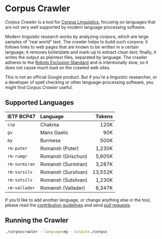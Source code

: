 # Corpus Crawler

_Corpus Crawler_ is a tool for [Corpus
Linguistics](https://en.wikipedia.org/wiki/Corpus_linguistics),
focusing on languages that are not very well supported by modern
language processing software.

Modern linguistic research works by analyzing corpora, which are large
samples of “real world” text. The crawler helps to build such corpora:
it follows links to web pages that are known to be written in a
certain language; it removes boilerplate and mark-up to extract clean
text; finally, it writes the output as plaintext files, separated by
language. The crawler adheres to the [Robots Exclusion
Standard](https://en.wikipedia.org/wiki/Robots_exclusion_standard) and
is intentionally slow, so it does not cause much load on the crawled
web sites.

This is not an official Google product. But if you’re a linguistic researcher,
or a developer of spell checking or other language-processing software,
you might find _Corpus Crawler_ useful.


## Supported Languages

| IETF BCP47      | Language              |  Tokens |
| :-------------- | :-------------------- | ------: |
| `ccp`           | Chakma                |    120K |
| `gv`            | Manx Gaelic           |     90K |
| `my`            | Burmese               |    500K |
| `rm-puter`      | Romansh (Puter)       |  1,230K |
| `rm-rumgr`      | Romansh (Grischun)    |  5,605K |
| `rm-surmiran`   | Romansh (Surmiran)    |  3,287K |
| `rm-sursilv`    | Romansh (Sursilvan)   | 13,552K |
| `rm-sutsilv`    | Romansh (Sutsilvan)   |  1,230K |
| `rm-vallader`   | Romansh (Vallader)    |  6,347K |


If you’d like to add another language, or change anything else in the tool,
please read the [contribution guidelines](./CONTRIBUTING.md) and send
[pull requests](https://help.github.com/categories/collaborating-with-issues-and-pull-requests/).


## Running the Crawler

```sh
./corpuscrawler --language=my --output=./corpus
```
